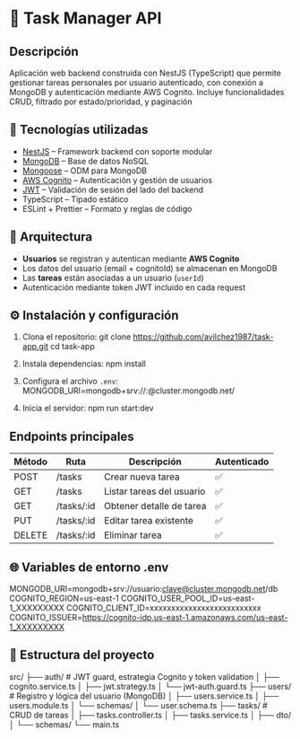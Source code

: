 # 📝 Task Manager API

## Descripción
Aplicación web backend construida con NestJS (TypeScript) que permite gestionar tareas personales por usuario autenticado, con conexión a MongoDB y autenticación mediante AWS Cognito.
Incluye funcionalidades CRUD, filtrado por estado/prioridad, y paginación

## 🚀 Tecnologías utilizadas

- [NestJS](https://nestjs.com/) – Framework backend con soporte modular
- [MongoDB](https://www.mongodb.com/) – Base de datos NoSQL
- [Mongoose](https://mongoosejs.com/) – ODM para MongoDB
- [AWS Cognito](https://aws.amazon.com/cognito/) – Autenticación y gestión de usuarios
- [JWT](https://jwt.io/) – Validación de sesión del lado del backend
- TypeScript – Tipado estático
- ESLint + Prettier – Formato y reglas de código


## 🧱 Arquitectura

- **Usuarios** se registran y autentican mediante **AWS Cognito**
- Los datos del usuario (email + cognitoId) se almacenan en MongoDB
- Las **tareas** están asociadas a un usuario (`userId`)
- Autenticación mediante token JWT incluido en cada request

## ⚙️ Instalación y configuración

1. Clona el repositorio:
   git clone https://github.com/avilchez1987/task-app.git
   cd task-app

2. Instala dependencias:
   npm install
  
3. Configura el archivo `.env`:
  MONGODB_URI=mongodb+srv://<usuario>:<pass>@cluster.mongodb.net/<db>

4. Inicia el servidor:
  npm run start:dev


## Endpoints principales

| Método | Ruta        | Descripción               | Autenticado |
| ------ | ----------- | ------------------------- | ----------- |
| POST   | /tasks      | Crear nueva tarea         | ✅           |
| GET    | /tasks      | Listar tareas del usuario | ✅           |
| GET    | /tasks/\:id | Obtener detalle de tarea  | ✅           |
| PUT    | /tasks/\:id | Editar tarea existente    | ✅           |
| DELETE | /tasks/\:id | Eliminar tarea            | ✅           |


## 🌐 Variables de entorno .env
MONGODB_URI=mongodb+srv://usuario:clave@cluster.mongodb.net/db
COGNITO_REGION=us-east-1
COGNITO_USER_POOL_ID=us-east-1_XXXXXXXXX
COGNITO_CLIENT_ID=xxxxxxxxxxxxxxxxxxxxxxxxxx
COGNITO_ISSUER=https://cognito-idp.us-east-1.amazonaws.com/us-east-1_XXXXXXXXX


## 📁 Estructura del proyecto
src/
├── auth/            # JWT guard, estrategia Cognito y token validation
│   ├── cognito.service.ts
│   ├── jwt.strategy.ts
│   └── jwt-auth.guard.ts
├── users/           # Registro y lógica del usuario (MongoDB)
│   ├── users.service.ts
│   ├── users.module.ts
│   └── schemas/
│       └── user.schema.ts
├── tasks/           # CRUD de tareas
│   ├── tasks.controller.ts
│   ├── tasks.service.ts
│   ├── dto/
│   └── schemas/
└── main.ts
